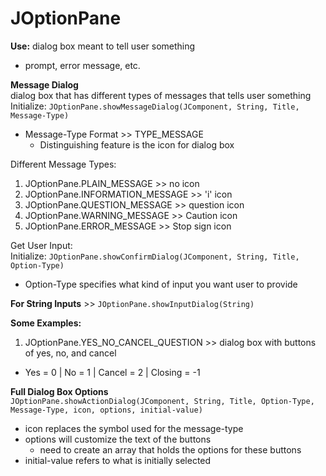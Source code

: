 # JOptionPane
**Use:** dialog box meant to tell user something 
- prompt, error message, etc. 

**Message Dialog** <br> 
dialog box that has different types of messages that tells user something <br> 
Initialize: `JOptionPane.showMessageDialog(JComponent, String, Title, Message-Type)`
- Message-Type Format >> TYPE_MESSAGE
    - Distinguishing feature is the icon for dialog box

Different Message Types: 
1. JOptionPane.PLAIN_MESSAGE >>  no icon
2. JOptionPane.INFORMATION_MESSAGE >> 'i' icon
3. JOptionPane.QUESTION_MESSAGE >> question icon 
4. JOptionPane.WARNING_MESSAGE >> Caution icon 
5. JOptionPane.ERROR_MESSAGE >> Stop sign icon 

Get User Input: <br> 
Initialize: `JOptionPane.showConfirmDialog(JComponent, String, Title, Option-Type)`
- Option-Type specifies what kind of input you want user to provide 

**For String Inputs** >> `JOptionPane.showInputDialog(String)`

**Some Examples:** 
1. JOptionPane.YES_NO_CANCEL_QUESTION >> dialog box with buttons of yes, no, and cancel 
- Yes = 0 | No = 1 | Cancel = 2 | Closing = -1 

**Full Dialog Box Options** <br> 
`JOptionPane.showActionDialog(JComponent, String, Title, Option-Type, Message-Type, icon, options, initial-value)`
- icon replaces the symbol used for the message-type 
- options will customize the text of the buttons
    - need to create an array that holds the options for these buttons
- initial-value refers to what is initially selected 